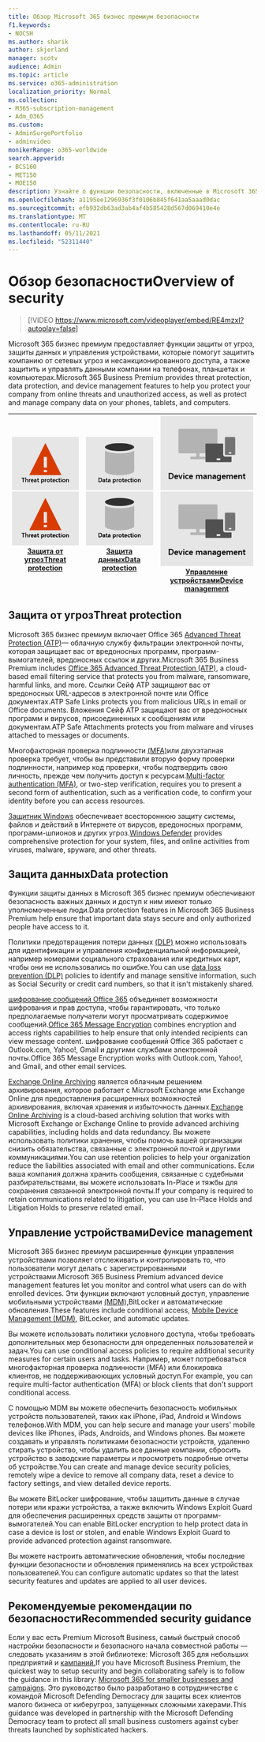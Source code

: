```yaml
---
title: Обзор Microsoft 365 бизнес премиум безопасности
f1.keywords:
- NOCSH
ms.author: sharik
author: skjerland
manager: scotv
audience: Admin
ms.topic: article
ms.service: o365-administration
localization_priority: Normal
ms.collection:
- M365-subscription-management
- Adm_O365
ms.custom:
- AdminSurgePortfolio
- adminvideo
monikerRange: o365-worldwide
search.appverid:
- BCS160
- MET150
- MOE150
description: Узнайте о функции безопасности, включенные в Microsoft 365 для бизнеса.
ms.openlocfilehash: a1195ee1296936f3f0106b845f641aa5aaad0dac
ms.sourcegitcommit: efb932db63ad3ab4af4b585428d567d069410e4e
ms.translationtype: MT
ms.contentlocale: ru-RU
ms.lasthandoff: 05/11/2021
ms.locfileid: "52311440"
---
```

# <a name="overview-of-security"></a><span data-ttu-id="ead1c-103">Обзор безопасности</span><span class="sxs-lookup"><span data-stu-id="ead1c-103">Overview of security</span></span>

> [!VIDEO https://www.microsoft.com/videoplayer/embed/RE4mzxI?autoplay=false]

<span data-ttu-id="ead1c-104">Microsoft 365 бизнес премиум предоставляет функции защиты от угроз, защиты данных и управления устройствами, которые помогут защитить компанию от сетевых угроз и несанкционированного доступа, а также защитить и управлять данными компании на телефонах, планшетах и компьютерах.</span><span class="sxs-lookup"><span data-stu-id="ead1c-104">Microsoft 365 Business Premium provides threat protection, data protection, and device management features to help you protect your company from online threats and unauthorized access, as well as protect and manage company data on your phones, tablets, and computers.</span></span>

|<span data-ttu-id="ead1c-105">![Защита от угроз](../media/m365-business-security-threat-protection.png)</span><span class="sxs-lookup"><span data-stu-id="ead1c-105">![Threat protection](../media/m365-business-security-threat-protection.png)</span></span><br/>[<span data-ttu-id="ead1c-106">Защита от угроз</span><span class="sxs-lookup"><span data-stu-id="ead1c-106">Threat protection</span></span>](#threat-protection)|<span data-ttu-id="ead1c-107">![Сотрудничество с клиентом](../media/m365-business-security-data-protection.png)</span><span class="sxs-lookup"><span data-stu-id="ead1c-107">![Collaborate with a client](../media/m365-business-security-data-protection.png)</span></span> <br/>[<span data-ttu-id="ead1c-108">Защита данных</span><span class="sxs-lookup"><span data-stu-id="ead1c-108">Data protection</span></span>](#data-protection) | <span data-ttu-id="ead1c-109">![Управление устройствами](../media/m365-business-security-device-management.png)</span><span class="sxs-lookup"><span data-stu-id="ead1c-109">![Device management](../media/m365-business-security-device-management.png)</span></span> <br/>[<span data-ttu-id="ead1c-110">Управление устройствами</span><span class="sxs-lookup"><span data-stu-id="ead1c-110">Device management</span></span>](#device-management) |
|--|--|--|

## <a name="threat-protection"></a><span data-ttu-id="ead1c-111">Защита от угроз</span><span class="sxs-lookup"><span data-stu-id="ead1c-111">Threat protection</span></span>

<span data-ttu-id="ead1c-112">Microsoft 365 бизнес премиум включает Office 365 [Advanced Threat Protection (ATP)](safe-links.md)— облачную службу фильтрации электронной почты, которая защищает вас от вредоносных программ, программ-вымогателей, вредоносных ссылок и других.</span><span class="sxs-lookup"><span data-stu-id="ead1c-112">Microsoft 365 Business Premium includes [Office 365 Advanced Threat Protection (ATP)](safe-links.md), a cloud-based email filtering service that protects you from malware, ransomware, harmful links, and more.</span></span> <span data-ttu-id="ead1c-113">Ссылки Сейф ATP защищают вас от вредоносных URL-адресов в электронной почте или Office документах.</span><span class="sxs-lookup"><span data-stu-id="ead1c-113">ATP Safe Links protects you from malicious URLs in email or Office documents.</span></span> <span data-ttu-id="ead1c-114">Вложения Сейф ATP защищают вас от вредоносных программ и вирусов, присоединенных к сообщениям или документам.</span><span class="sxs-lookup"><span data-stu-id="ead1c-114">ATP Safe Attachments protects you from malware and viruses attached to messages or documents.</span></span>

<span data-ttu-id="ead1c-115">Многофакторная проверка подлинности [(MFA)](turn-on-mfa.md)или двухэтапная проверка требует, чтобы вы представили вторую форму проверки подлинности, например код проверки, чтобы подтвердить свою личность, прежде чем получить доступ к ресурсам.</span><span class="sxs-lookup"><span data-stu-id="ead1c-115">[Multi-factor authentication (MFA)](turn-on-mfa.md), or two-step verification, requires you to present a second form of authentication, such as a verification code, to confirm your identity before you can access resources.</span></span>  

<span data-ttu-id="ead1c-116">[Защитник Windows](https://docs.microsoft.com/windows/security/threat-protection/overview-of-threat-mitigations-in-windows-10) обеспечивает всестороннюю защиту системы, файлов и действий в Интернете от вирусов, вредоносных программ, программ-шпионов и других угроз.</span><span class="sxs-lookup"><span data-stu-id="ead1c-116">[Windows Defender](https://docs.microsoft.com/windows/security/threat-protection/overview-of-threat-mitigations-in-windows-10) provides comprehensive protection for your system, files, and online activities from viruses, malware, spyware, and other threats.</span></span>

## <a name="data-protection"></a><span data-ttu-id="ead1c-117">Защита данных</span><span class="sxs-lookup"><span data-stu-id="ead1c-117">Data protection</span></span>

<span data-ttu-id="ead1c-118">Функции защиты данных в Microsoft 365 бизнес премиум обеспечивают безопасность важных данных и доступ к ним имеют только уполномоченные люди.</span><span class="sxs-lookup"><span data-stu-id="ead1c-118">Data protection features in Microsoft 365 Business Premium help ensure that important data stays secure and only authorized people have access to it.</span></span>

<span data-ttu-id="ead1c-119">Политики предотвращения потери данных [(DLP)](set-up-dlp.md) можно использовать для идентификации и управления конфиденциальной информацией, например номерами социального страхования или кредитных карт, чтобы они не использовались по ошибке.</span><span class="sxs-lookup"><span data-stu-id="ead1c-119">You can use [data loss prevention (DLP)](set-up-dlp.md) policies to identify and manage sensitive information, such as Social Security or credit card numbers, so that it isn't mistakenly shared.</span></span> 

<span data-ttu-id="ead1c-120">[шифрование сообщений Office 365](https://docs.microsoft.com/microsoft-365/compliance/ome) объединяет возможности шифрования и прав доступа, чтобы гарантировать, что только предполагаемые получатели могут просматривать содержимое сообщений.</span><span class="sxs-lookup"><span data-stu-id="ead1c-120">[Office 365 Message Encryption](https://docs.microsoft.com/microsoft-365/compliance/ome) combines encryption and access rights capabilities to help ensure that only intended recipients can view message content.</span></span> <span data-ttu-id="ead1c-121">шифрование сообщений Office 365 работает с Outlook.com, Yahoo!, Gmail и другими службами электронной почты.</span><span class="sxs-lookup"><span data-stu-id="ead1c-121">Office 365 Message Encryption works with Outlook.com, Yahoo!, and Gmail, and other email services.</span></span>

<span data-ttu-id="ead1c-122">[Exchange Online Archiving](https://docs.microsoft.com/office365/servicedescriptions/exchange-online-archiving-service-description/exchange-online-archiving-service-description) является облачным решением архивирования, которое работает с Microsoft Exchange или Exchange Online для предоставления расширенных возможностей архивирования, включая хранения и избыточность данных.</span><span class="sxs-lookup"><span data-stu-id="ead1c-122">[Exchange Online Archiving](https://docs.microsoft.com/office365/servicedescriptions/exchange-online-archiving-service-description/exchange-online-archiving-service-description) is a cloud-based archiving solution that works with Microsoft Exchange or Exchange Online to provide advanced archiving capabilities, including holds and data redundancy.</span></span> <span data-ttu-id="ead1c-123">Вы можете использовать политики хранения, чтобы помочь вашей организации снизить обязательства, связанные с электронной почтой и другими коммуникациями.</span><span class="sxs-lookup"><span data-stu-id="ead1c-123">You can use retention policies to help your organization reduce the liabilities associated with email and other communications.</span></span> <span data-ttu-id="ead1c-124">Если ваша компания должна хранить сообщения, связанные с судебными разбирательствами, вы можете использовать In-Place и тяжбы для сохранения связанной электронной почты.</span><span class="sxs-lookup"><span data-stu-id="ead1c-124">If your company is required to retain communications related to litigation, you can use In-Place Holds and Litigation Holds to preserve related email.</span></span>

## <a name="device-management"></a><span data-ttu-id="ead1c-125">Управление устройствами</span><span class="sxs-lookup"><span data-stu-id="ead1c-125">Device management</span></span>

<span data-ttu-id="ead1c-126">Microsoft 365 бизнес премиум расширенные функции управления устройствами позволяет отслеживать и контролировать то, что пользователи могут делать с зарегистрированными устройствами.</span><span class="sxs-lookup"><span data-stu-id="ead1c-126">Microsoft 365 Business Premium advanced device management features let you monitor and control what users can do with enrolled devices.</span></span> <span data-ttu-id="ead1c-127">Эти функции включают условный доступ, управление мобильными устройствами [(MDM),](https://docs.microsoft.com/microsoft-365/admin/basic-mobility-security/manage-enrolled-devices)BitLocker и автоматические обновления.</span><span class="sxs-lookup"><span data-stu-id="ead1c-127">These features include conditional access, [Mobile Device Management (MDM)](https://docs.microsoft.com/microsoft-365/admin/basic-mobility-security/manage-enrolled-devices), BitLocker, and automatic updates.</span></span>

<span data-ttu-id="ead1c-128">Вы можете использовать политики условного доступа, чтобы требовать дополнительных мер безопасности для определенных пользователей и задач.</span><span class="sxs-lookup"><span data-stu-id="ead1c-128">You can use conditional access policies to require additional security measures for certain users and tasks.</span></span> <span data-ttu-id="ead1c-129">Например, может потребоваться многофакторная проверка подлинности (MFA) или блокировка клиентов, не поддерживаюющих условный доступ.</span><span class="sxs-lookup"><span data-stu-id="ead1c-129">For example, you can require multi-factor authentication (MFA) or block clients that don't support conditional access.</span></span>

<span data-ttu-id="ead1c-130">С помощью MDM вы можете обеспечить безопасность мобильных устройств пользователей, таких как iPhone, iPad, Android и Windows телефонов.</span><span class="sxs-lookup"><span data-stu-id="ead1c-130">With MDM, you can help secure and manage your users' mobile devices like iPhones, iPads, Androids, and Windows phones.</span></span> <span data-ttu-id="ead1c-131">Вы можете создавать и управлять политиками безопасности устройств, удаленно стирать устройство, чтобы удалить все данные компании, сбросить устройство в заводские параметры и просмотреть подробные отчеты об устройстве.</span><span class="sxs-lookup"><span data-stu-id="ead1c-131">You can create and manage device security policies, remotely wipe a device to remove all company data, reset a device to factory settings, and view detailed device reports.</span></span> 

<span data-ttu-id="ead1c-132">Вы можете BitLocker шифрование, чтобы защитить данные в случае потери или кражи устройства, а также включить Windows Exploit Guard для обеспечения расширенных средств защиты от программ-вымогателей.</span><span class="sxs-lookup"><span data-stu-id="ead1c-132">You can enable BitLocker encryption to help protect data in case a device is lost or stolen, and enable Windows Exploit Guard to provide advanced protection against ransomware.</span></span>

<span data-ttu-id="ead1c-133">Вы можете настроить автоматические обновления, чтобы последние функции безопасности и обновления применялись на всех устройствах пользователей.</span><span class="sxs-lookup"><span data-stu-id="ead1c-133">You can configure automatic updates so that the latest security features and updates are applied to all user devices.</span></span> 

## <a name="recommended-security-guidance"></a><span data-ttu-id="ead1c-134">Рекомендуемые рекомендации по безопасности</span><span class="sxs-lookup"><span data-stu-id="ead1c-134">Recommended security guidance</span></span>

<span data-ttu-id="ead1c-135">Если у вас есть Premium Microsoft Business, самый быстрый способ настройки безопасности и безопасного начала совместной работы — следовать указаниям в этой библиотеке: Microsoft 365 для небольших предприятий и [кампаний.](../campaigns/index.md)</span><span class="sxs-lookup"><span data-stu-id="ead1c-135">If you have Microsoft Business Premium, the quickest way to setup security and begin collaborating safely is to follow the guidance in this library: [Microsoft 365 for smaller businesses and campaigns](../campaigns/index.md).</span></span> <span data-ttu-id="ead1c-136">Это руководство было разработано в сотрудничестве с командой Microsoft Defending Democracy для защиты всех клиентов малого бизнеса от киберугроз, запущенных сложными хакерами.</span><span class="sxs-lookup"><span data-stu-id="ead1c-136">This guidance was developed in partnership with the Microsoft Defending Democracy team to protect all small business customers against cyber threats launched by sophisticated hackers.</span></span>